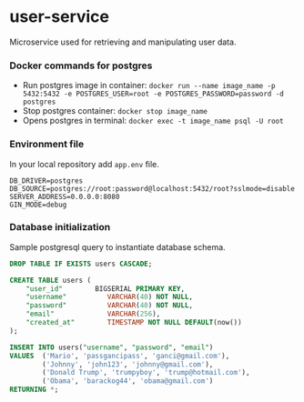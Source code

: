 # user-service
Microservice used for retrieving and manipulating user data.

### Docker commands for postgres
- Run postgres image in container: `docker run --name image_name -p 5432:5432 -e POSTGRES_USER=root -e POSTGRES_PASSWORD=password -d postgres` 
- Stop postgres container: `docker stop image_name`
- Opens postgres in terminal: `docker exec -t image_name psql -U root`

### Environment file
In your local repository add `app.env` file.
```
DB_DRIVER=postgres
DB_SOURCE=postgres://root:password@localhost:5432/root?sslmode=disable
SERVER_ADDRESS=0.0.0.0:8080
GIN_MODE=debug
```
### Database initialization
Sample postgresql query to instantiate database schema.
```sql
DROP TABLE IF EXISTS users CASCADE;

CREATE TABLE users (
    "user_id"        BIGSERIAL PRIMARY KEY,
    "username"       	VARCHAR(40) NOT NULL,
    "password"       	VARCHAR(40) NOT NULL,
    "email" 			VARCHAR(256),
    "created_at"      	TIMESTAMP NOT NULL DEFAULT(now())
);

INSERT INTO users("username", "password", "email")
VALUES 	('Mario', 'passgancipass', 'ganci@gmail.com'),
		('Johnny', 'john123', 'johnny@gmail.com'),
		('Donald Trump', 'trumpyboy', 'trump@hotmail.com'),
		('Obama', 'barackog44', 'obama@gmail.com')
RETURNING *;
```

